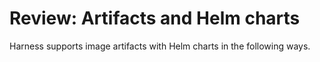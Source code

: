 # Review: Artifacts and Helm charts

Harness supports image artifacts with Helm charts in the following ways.
